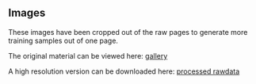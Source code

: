 ## Images
These images have been cropped out of the raw pages to generate more training samples out of one page.

The original material can be viewed here: [gallery]( http://projects.hki.uni-koeln.de/brandberg/albums/book-zid0824731/)

A high resolution version can be downloaded here: [processed rawdata]( http://projects.hki.uni-koeln.de/brandberg/BOOK-ZID0824731.zip)
